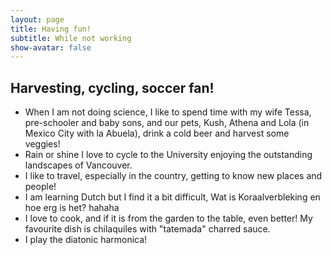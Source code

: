 ```yaml
---
layout: page
title: Having fun!
subtitle: While not working
show-avatar: false
---
```

## Harvesting, cycling, soccer fan!

- When I am not doing science, I like to spend time with my wife Tessa, pre-schooler and baby sons, and our pets, Kush, Athena and Lola (in Mexico City with la Abuela), drink a cold beer and harvest some veggies!
- Rain or shine I love to cycle to the University enjoying the outstanding landscapes of Vancouver.  
- I like to travel, especially in the country, getting to know new places and people!
- I am learning Dutch but I find it a bit difficult, Wat is Koraalverbleking en hoe erg is het? hahaha
- I love to cook, and if it is from the garden to the table, even better! My favourite dish is chilaquiles with "tatemada" charred sauce.
- I play the diatonic harmonica! 




